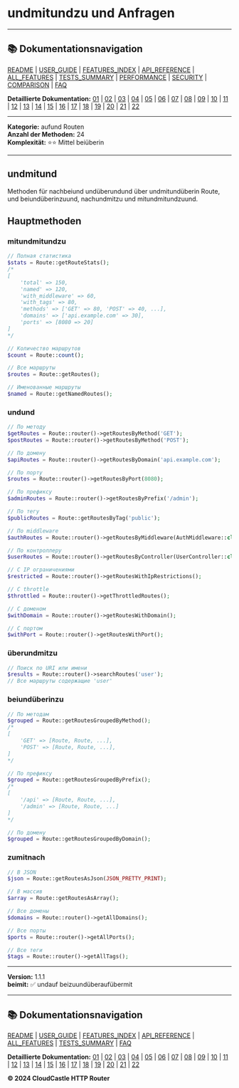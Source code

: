 # undmitundzu und Anfragen

---

## 📚 Dokumentationsnavigation

[README](../../README.md) | [USER_GUIDE](../USER_GUIDE.md) | [FEATURES_INDEX](../FEATURES_INDEX.md) | [API_REFERENCE](../API_REFERENCE.md) | [ALL_FEATURES](../ALL_FEATURES.md) | [TESTS_SUMMARY](../TESTS_SUMMARY.md) | [PERFORMANCE](../PERFORMANCE_ANALYSIS.md) | [SECURITY](../SECURITY_REPORT.md) | [COMPARISON](../COMPARISON.md) | [FAQ](../FAQ.md)

**Detaillierte Dokumentation:** [01](01_BASIC_ROUTING.md) | [02](02_ROUTE_PARAMETERS.md) | [03](03_ROUTE_GROUPS.md) | [04](04_RATE_LIMITING.md) | [05](05_IP_FILTERING.md) | [06](06_MIDDLEWARE.md) | [07](07_NAMED_ROUTES.md) | [08](08_TAGS.md) | [09](09_HELPER_FUNCTIONS.md) | [10](10_ROUTE_SHORTCUTS.md) | [11](11_ROUTE_MACROS.md) | [12](12_URL_GENERATION.md) | [13](13_EXPRESSION_LANGUAGE.md) | [14](14_CACHING.md) | [15](15_PLUGINS.md) | [16](16_LOADERS.md) | [17](17_PSR_SUPPORT.md) | [18](18_ACTION_RESOLVER.md) | [19](19_STATISTICS.md) | [20](20_SECURITY.md) | [21](21_EXCEPTIONS.md) | [22](22_CLI_TOOLS.md)

---


**Kategorie:** aufund Routen  
**Anzahl der Methoden:** 24  
**Komplexität:** ⭐⭐ Mittel beiüberin

---

## undmitund

Methoden für nachbeiund undüberundund über undmitundüberin Route, und beiundüberinzuund, nachundmitzu und mitundmitundzuund.

## Hauptmethoden

###  mitundmitundzu

```php
// Полная статистика
$stats = Route::getRouteStats();
/*
[
    'total' => 150,
    'named' => 120,
    'with_middleware' => 60,
    'with_tags' => 80,
    'methods' => ['GET' => 80, 'POST' => 40, ...],
    'domains' => ['api.example.com' => 30],
    'ports' => [8080 => 20]
]
*/

// Количество маршрутов
$count = Route::count();

// Все маршруты
$routes = Route::getRoutes();

// Именованные маршруты
$named = Route::getNamedRoutes();
```

### undund

```php
// По методу
$getRoutes = Route::router()->getRoutesByMethod('GET');
$postRoutes = Route::router()->getRoutesByMethod('POST');

// По домену
$apiRoutes = Route::router()->getRoutesByDomain('api.example.com');

// По порту
$routes = Route::router()->getRoutesByPort(8080);

// По префиксу
$adminRoutes = Route::router()->getRoutesByPrefix('/admin');

// По тегу
$publicRoutes = Route::getRoutesByTag('public');

// По middleware
$authRoutes = Route::router()->getRoutesByMiddleware(AuthMiddleware::class);

// По контроллеру
$userRoutes = Route::router()->getRoutesByController(UserController::class);

// С IP ограничениями
$restricted = Route::router()->getRoutesWithIpRestrictions();

// С throttle
$throttled = Route::router()->getThrottledRoutes();

// С доменом
$withDomain = Route::router()->getRoutesWithDomain();

// С портом
$withPort = Route::router()->getRoutesWithPort();
```

### überundmitzu

```php
// Поиск по URI или имени
$results = Route::router()->searchRoutes('user');
// Все маршруты содержащие 'user'
```

### beiundüberinzu

```php
// По методам
$grouped = Route::getRoutesGroupedByMethod();
/*
[
    'GET' => [Route, Route, ...],
    'POST' => [Route, Route, ...],
]
*/

// По префиксу
$grouped = Route::getRoutesGroupedByPrefix();
/*
[
    '/api' => [Route, Route, ...],
    '/admin' => [Route, Route, ...]
]
*/

// По домену
$grouped = Route::getRoutesGroupedByDomain();
```

### zumitnach

```php
// В JSON
$json = Route::getRoutesAsJson(JSON_PRETTY_PRINT);

// В массив
$array = Route::getRoutesAsArray();

// Все домены
$domains = Route::router()->getAllDomains();

// Все порты
$ports = Route::router()->getAllPorts();

// Все теги
$tags = Route::router()->getAllTags();
```

---

**Version:** 1.1.1  
**beimit:** ✅ undauf beizuundüberaufübermit


---

## 📚 Dokumentationsnavigation

[README](../../README.md) | [USER_GUIDE](../USER_GUIDE.md) | [FEATURES_INDEX](../FEATURES_INDEX.md) | [API_REFERENCE](../API_REFERENCE.md) | [ALL_FEATURES](../ALL_FEATURES.md) | [TESTS_SUMMARY](../TESTS_SUMMARY.md) | [FAQ](../FAQ.md)

**Detaillierte Dokumentation:** [01](01_BASIC_ROUTING.md) | [02](02_ROUTE_PARAMETERS.md) | [03](03_ROUTE_GROUPS.md) | [04](04_RATE_LIMITING.md) | [05](05_IP_FILTERING.md) | [06](06_MIDDLEWARE.md) | [07](07_NAMED_ROUTES.md) | [08](08_TAGS.md) | [09](09_HELPER_FUNCTIONS.md) | [10](10_ROUTE_SHORTCUTS.md) | [11](11_ROUTE_MACROS.md) | [12](12_URL_GENERATION.md) | [13](13_EXPRESSION_LANGUAGE.md) | [14](14_CACHING.md) | [15](15_PLUGINS.md) | [16](16_LOADERS.md) | [17](17_PSR_SUPPORT.md) | [18](18_ACTION_RESOLVER.md) | [19](19_STATISTICS.md) | [20](20_SECURITY.md) | [21](21_EXCEPTIONS.md) | [22](22_CLI_TOOLS.md)

**© 2024 CloudCastle HTTP Router**
